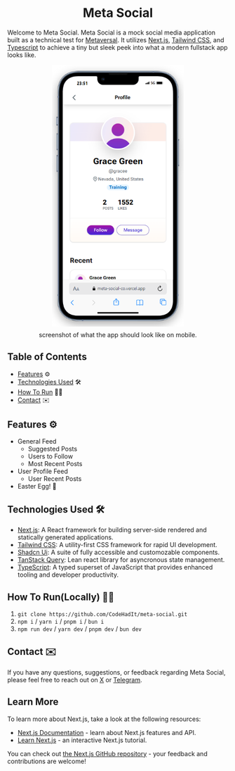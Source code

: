 
<h1 align="center">Meta Social</h1>

Welcome to Meta Social. Meta Social is a mock social media application built as a technical test for [Metaversal](https://www.metaversal.gg). It utilizes [Next.js](https://nextjs.org/docs), [Tailwind CSS](https://tailwindcss.com/), and [Typescript](https://www.typescriptlang.org/) to achieve a tiny but sleek peek into what a modern fullstack app looks like. 

<img src="./public/images/app-screenshot.png" alt="meta-social_screenshot" width="300" style="display: block; margin: 0 auto;" />



<p align="center" style="margin-top: 10px" >screenshot of what the app should look like on mobile.</p>

## Table of Contents

- [Features](#features) ⚙️
- [Technologies Used](#technologies-used) 🛠️
- [How To Run](#how-to-runlocally) 🧑‍💻
- [Contact](#contact) ✉️


## Features ⚙️

- General Feed
    - Suggested Posts
    - Users to Follow
    - Most Recent Posts
- User Profile Feed
    - User Recent Posts
- Easter Egg! 🥚


## Technologies Used 🛠️

- [Next.js](https://nextjs.org/docs): A React framework for building server-side rendered and statically generated applications.
- [Tailwind CSS](https://tailwindcss.com): A utility-first CSS framework for rapid UI development.
- [Shadcn Ui](https://ui.shadcn.com): A suite of fully accessible and customozable components.
- [TanStack Query](https://tanstack.com/query/latest): Lean react library for asyncronous state management. 
- [TypeScript](https://www.typescriptlang.org/): A typed superset of JavaScript that provides enhanced tooling and developer productivity.

## How To Run(Locally) 🧑‍💻

1. `git clone https://github.com/CodeHadIt/meta-social.git`
2. `npm i` / `yarn i` / `pnpm i` / `bun i`
3.  `npm run dev` / `yarn dev` / `pnpm dev` / `bun dev`

## Contact ✉️

If you have any questions, suggestions, or feedback regarding Meta Social, please feel free to reach out on [X](https://x.com/codehadit) or [Telegram](https://t.me/Codehadit).


## Learn More

To learn more about Next.js, take a look at the following resources:

- [Next.js Documentation](https://nextjs.org/docs) - learn about Next.js features and API.
- [Learn Next.js](https://nextjs.org/learn) - an interactive Next.js tutorial.

You can check out [the Next.js GitHub repository](https://github.com/vercel/next.js) - your feedback and contributions are welcome!
